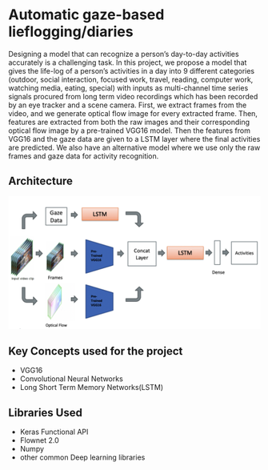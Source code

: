 # Automatic gaze-based lieflogging/diaries
Designing a model that can recognize a person’s day-to-day activities accurately is a challenging task. In this project, we propose a model that gives the life-log of a person’s activities in a day into 9 different categories (outdoor, social interaction, focused work, travel, reading, computer work, watching media, eating, special) with inputs as multi-channel time series signals procured from long term video recordings which has been recorded by an eye tracker and a scene camera. First, we extract frames from the video, and we generate optical flow image for every extracted frame. Then, features are extracted from both the raw images and their corresponding optical flow image by a pre-trained VGG16 model. Then the features from VGG16 and the gaze data are given to a LSTM layer where the final activities are predicted. We also have an alternative model where we use only the raw frames and gaze data for activity recognition.

## Architecture
![alt text](https://github.com/gururajaramesh/Automatic-gaze-based-lifelogging-diaries/blob/master/NN%20Architecture.png)

## Key Concepts used for the project
* VGG16
* Convolutional Neural Networks
* Long Short Term Memory Networks(LSTM)

## Libraries Used
* Keras Functional API
* Flownet 2.0
* Numpy
* other common Deep learning libraries
